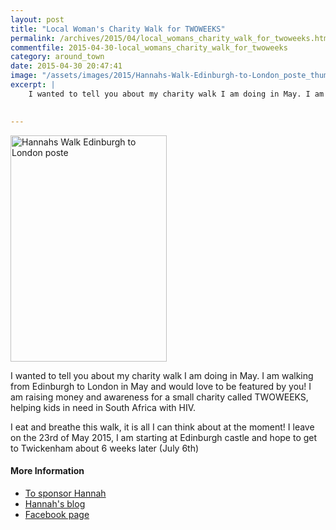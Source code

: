 ```yaml
---
layout: post
title: "Local Woman's Charity Walk for TWOWEEKS"
permalink: /archives/2015/04/local_womans_charity_walk_for_twoweeks.html
commentfile: 2015-04-30-local_womans_charity_walk_for_twoweeks
category: around_town
date: 2015-04-30 20:47:41
image: "/assets/images/2015/Hannahs-Walk-Edinburgh-to-London_poste_thumb.jpg"
excerpt: |
    I wanted to tell you about my charity walk I am doing in May. I am walking from Edinburgh to London in May and would love to be featured by you! I am raising money and awareness for a small charity called TWOWEEKS, helping kids in need in South Africa with HIV.
    

---
```


<a href="/assets/images/2015/Hannahs-Walk-Edinburgh-to-London_poste.jpg" title="See larger version of - Hannahs Walk Edinburgh to London poste"><img src="/assets/images/2015/Hannahs-Walk-Edinburgh-to-London_poste_thumb.jpg" width="250" height="362" alt="Hannahs Walk Edinburgh to London poste" class="photo right" /></a>

I wanted to tell you about my charity walk I am doing in May. I am walking from Edinburgh to London in May and would love to be featured by you! I am raising money and awareness for a small charity called TWOWEEKS, helping kids in need in South Africa with HIV.

I eat and breathe this walk, it is all I can think about at the moment! I leave on the 23rd of May 2015, I am starting at Edinburgh castle and hope to get to Twickenham about 6 weeks later (July 6th)

#### More Information

-   [To sponsor Hannah](http://uk.virginmoneygiving.com/LondontoEdinburgh)
-   [Hannah's blog](https://hannahswalk.wordpress.com/)
-   [Facebook page](https://www.facebook.com/LondontoEdinburgh)
